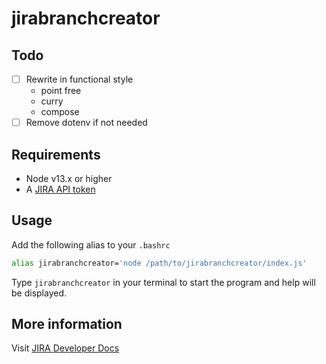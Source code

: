 # jirabranchcreator

## Todo
- [ ] Rewrite in functional style
  - point free
  - curry
  - compose
- [ ] Remove dotenv if not needed

## Requirements
- Node v13.x or higher
- A [JIRA API token](https://id.atlassian.com/manage-profile/security/api-tokens)

## Usage

Add the following alias to your `.bashrc`

```sh
alias jirabranchcreator='node /path/to/jirabranchcreator/index.js'
```

Type `jirabranchcreator` in your terminal to start the program and help will be displayed.

## More information
Visit [JIRA Developer Docs](https://developer.atlassian.com/cloud/jira/platform/rest/v3/api-group-issues/#api-rest-api-3-issue-issueidorkey-get
)
